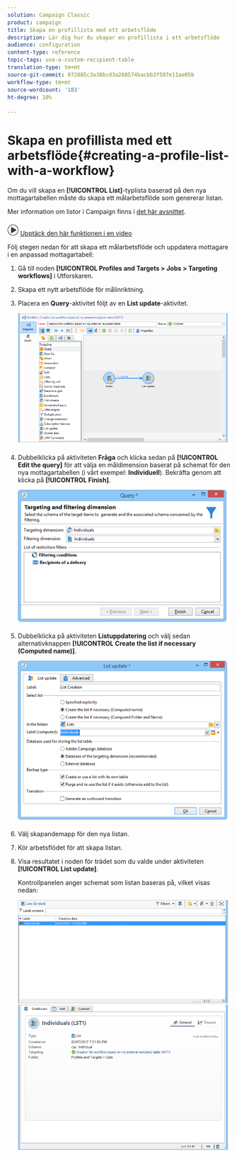 ```yaml
---
solution: Campaign Classic
product: campaign
title: Skapa en profillista med ett arbetsflöde
description: Lär dig hur du skapar en profillista i ett arbetsflöde
audience: configuration
content-type: reference
topic-tags: use-a-custom-recipient-table
translation-type: tm+mt
source-git-commit: 972885c3a38bcd3a260574bacbb3f507e11ae05b
workflow-type: tm+mt
source-wordcount: '183'
ht-degree: 10%

---
```



# Skapa en profillista med ett arbetsflöde{#creating-a-profile-list-with-a-workflow}

Om du vill skapa en **[!UICONTROL List]**-typlista baserad på den nya mottagartabellen måste du skapa ett målarbetsflöde som genererar listan.

Mer information om listor i Campaign finns i [det här avsnittet](../../platform/using/creating-and-managing-lists.md#about-lists-in-adobe-campaign).

![](assets/do-not-localize/how-to-video.png) [Upptäck den här funktionen i en video](../../platform/using/creating-and-managing-lists.md#create-list-in-a-wf-video)

Följ stegen nedan för att skapa ett målarbetsflöde och uppdatera mottagare i en anpassad mottagartabell:

1. Gå till noden **[!UICONTROL Profiles and Targets > Jobs > Targeting workflows]** i Utforskaren.
1. Skapa ett nytt arbetsflöde för målinriktning.
1. Placera en **Query**-aktivitet följt av en **List update**-aktivitet.

   ![](assets/mapping_create_list_workflow01.png)

1. Dubbelklicka på aktiviteten **Fråga** och klicka sedan på **[!UICONTROL Edit the query]** för att välja en måldimension baserat på schemat för den nya mottagartabellen (i vårt exempel: **Individuell**). Bekräfta genom att klicka på **[!UICONTROL Finish]**.

   ![](assets/mapping_create_list_workflow03.png)

1. Dubbelklicka på aktiviteten **Listuppdatering** och välj sedan alternativknappen **[!UICONTROL Create the list if necessary (Computed name)]**.

   ![](assets/mapping_create_list_workflow02.png)

1. Välj skapandemapp för den nya listan.
1. Kör arbetsflödet för att skapa listan.
1. Visa resultatet i noden för trädet som du valde under aktiviteten **[!UICONTROL List update]**.

   Kontrollpanelen anger schemat som listan baseras på, vilket visas nedan:

   ![](assets/mapping_list_view.png)


